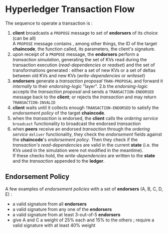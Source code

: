 # Hyperledger Transaction Flow

The sequence to operate a transaction is :

1. **client** broadcasts a `PROPOSE` message to set of **endorsers** of its choice (can be all) \
A `PROPOSE` message contains , among other things, the ID of the target **chaincode**, the function called, its parameters,
the client's signature.
2. upon receipt of a `PROPOSE` message, the **endorsers** perform a *transaction simulation*, generating the set of KVs
read during the transaction execution (*read-dependencies* or *readset*) and the set of transformations generated : either
a set of new KVs or a set of deltas between old KVs and new KVs (*write-dependencies* or *writeset*)
3. **endorsers** generate a *transaction proposal* `TRAN-PROPOSAL` and forward it *internally* to their *endorsing-logic* 
"layer".
2.b the *endorsing-logic* accepts the *transaction proposal* and sends a `TRANSACTION-ENDORSED` message back to the **client**;
 or rejects the *transaction* and may return `TRANSACTION-INVALID`
4. **client** waits until it collects enough `TRANSACTION-ENDORSED` to satisfy the *endorsement policy* of the target 
**chaincode**.
5. when the *transaction* is endorsed, the **client** calls the *ordering service* `broadcast` functionality to broadcast
the endorsed *transaction*
6. when **peers** receive an endorsed *transaction* through the *ordering service* `deliver` functionality, they check
the *endorsement* fields against the **chaincode**'s *endorsement policy*. Then they check if the *transaction's read-dependencies*
are valid in the current **state** (i.e. the KVs used in the simulation were not modified in the meantime). \
If these checks hold, the *write-dependencies* are written to the **state** and the *transaction* appended to the **ledger**.

## Endorsement Policy

A few examples of *endorsement policies* with a set of **endorsers** (A, B, C, D, E) :
* a valid signature from all **endorsers**
* a valid signature from any one of the **endorsers**
* a valid signature from at least 3-out-of-5 **endorsers**
* give A and C a weight of 25% each and 15% to the others ; require a valid signature with at least 40% weight
